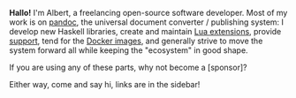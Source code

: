 **Hallo!** I'm Albert, a freelancing open-source software developer. Most of my
work is on [pandoc][], the universal document converter / publishing system: I
develop new Haskell libraries, create and maintain [Lua extensions][], provide
[support][pandoc-discuss], tend for the [Docker images][], and generally strive
to move the system forward all while keeping the "ecosystem" in good shape.

If you are using any of these parts, why not become a [sponsor]?

Either way, come and say hi, links are in the sidebar!

[pandoc]: https://pandoc.org/
[Lua extensions]: https://github.com/pandoc-ext
[pandoc-discuss]: https://groups.google.com/g/pandoc-discuss
[Docker images]: https://hub.docker.com/u/pandoc
